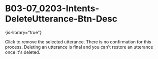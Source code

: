 # B03-07_0203-Intents-DeleteUtterance-Btn-Desc

{is-library="true"}

<snippet id="B03-07_0203-Intents-DeleteUtterance-Btn-Desc_snippet">



Click to remove the selected utterance. There is no confirmation for this process. Deleting an utterance is final and you can't restore an utterance once it's deleted.


</snippet>